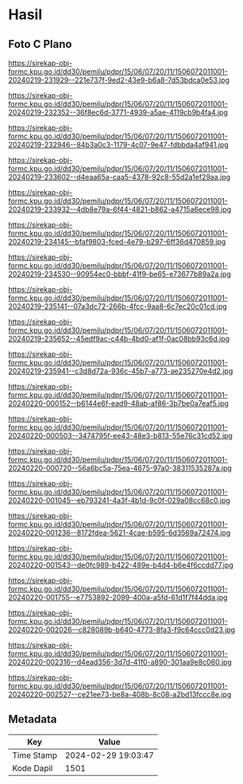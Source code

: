 # Hasil

## Foto C Plano

https://sirekap-obj-formc.kpu.go.id/dd30/pemilu/pdpr/15/06/07/20/11/1506072011001-20240219-231929--221e737f-9ed2-43e9-b6a8-7d53bdca0e53.jpg

https://sirekap-obj-formc.kpu.go.id/dd30/pemilu/pdpr/15/06/07/20/11/1506072011001-20240219-232352--36f8ec6d-3771-4939-a5ae-4119cb9b4fa4.jpg

https://sirekap-obj-formc.kpu.go.id/dd30/pemilu/pdpr/15/06/07/20/11/1506072011001-20240219-232946--84b3a0c3-1179-4c07-9e47-fdbbda4af941.jpg

https://sirekap-obj-formc.kpu.go.id/dd30/pemilu/pdpr/15/06/07/20/11/1506072011001-20240219-233602--d4eaa65a-caa5-4378-92c8-55d2a1ef29aa.jpg

https://sirekap-obj-formc.kpu.go.id/dd30/pemilu/pdpr/15/06/07/20/11/1506072011001-20240219-233932--4db8e79a-6f44-4821-b862-a4715a6ece98.jpg

https://sirekap-obj-formc.kpu.go.id/dd30/pemilu/pdpr/15/06/07/20/11/1506072011001-20240219-234145--bfaf9803-fced-4e79-b297-6ff36d470859.jpg

https://sirekap-obj-formc.kpu.go.id/dd30/pemilu/pdpr/15/06/07/20/11/1506072011001-20240219-234530--90954ec0-bbbf-41f9-be65-e73677b89a2a.jpg

https://sirekap-obj-formc.kpu.go.id/dd30/pemilu/pdpr/15/06/07/20/11/1506072011001-20240219-235141--07a3dc72-266b-4fcc-9aa8-6c7ec20c01cd.jpg

https://sirekap-obj-formc.kpu.go.id/dd30/pemilu/pdpr/15/06/07/20/11/1506072011001-20240219-235652--45edf9ac-c44b-4bd0-af1f-0ac08bb93c6d.jpg

https://sirekap-obj-formc.kpu.go.id/dd30/pemilu/pdpr/15/06/07/20/11/1506072011001-20240219-235941--c3d8d72a-936c-45b7-a773-ae235270e4d2.jpg

https://sirekap-obj-formc.kpu.go.id/dd30/pemilu/pdpr/15/06/07/20/11/1506072011001-20240220-000152--b6144e6f-ead9-48ab-af86-3b7be0a7eaf5.jpg

https://sirekap-obj-formc.kpu.go.id/dd30/pemilu/pdpr/15/06/07/20/11/1506072011001-20240220-000503--3474795f-ee43-48e3-b813-55e76c31cd52.jpg

https://sirekap-obj-formc.kpu.go.id/dd30/pemilu/pdpr/15/06/07/20/11/1506072011001-20240220-000720--56a6bc5a-75ea-4675-97a0-38311535287a.jpg

https://sirekap-obj-formc.kpu.go.id/dd30/pemilu/pdpr/15/06/07/20/11/1506072011001-20240220-001045--eb793241-4a3f-4b1d-9c0f-029a08cc68c0.jpg

https://sirekap-obj-formc.kpu.go.id/dd30/pemilu/pdpr/15/06/07/20/11/1506072011001-20240220-001236--8172fdea-5621-4cae-b595-6d3569a72474.jpg

https://sirekap-obj-formc.kpu.go.id/dd30/pemilu/pdpr/15/06/07/20/11/1506072011001-20240220-001543--de0fc989-b422-489e-b4d4-b6e4f6ccdd77.jpg

https://sirekap-obj-formc.kpu.go.id/dd30/pemilu/pdpr/15/06/07/20/11/1506072011001-20240220-001755--e7753892-2099-400a-a5fd-61d1f7f44dda.jpg

https://sirekap-obj-formc.kpu.go.id/dd30/pemilu/pdpr/15/06/07/20/11/1506072011001-20240220-002026--c828089b-b640-4773-8fa3-f9c64ccc0d23.jpg

https://sirekap-obj-formc.kpu.go.id/dd30/pemilu/pdpr/15/06/07/20/11/1506072011001-20240220-002316--d4ead356-3d7d-41f0-a890-301aa9e8c060.jpg

https://sirekap-obj-formc.kpu.go.id/dd30/pemilu/pdpr/15/06/07/20/11/1506072011001-20240220-002527--ce21ee73-be8a-408b-8c08-a2bd13fccc8e.jpg


## Metadata

| Key        | Value               |
| ---------- | ------------------- |
| Time Stamp | 2024-02-29 19:03:47 |
| Kode Dapil | 1501                |



